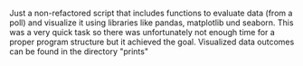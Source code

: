 Just a non-refactored script that includes functions to evaluate data (from a poll) and visualize it using libraries like pandas, matplotlib und seaborn.
This was a very quick task so there was unfortunately not enough time for a proper program structure but it achieved the goal.
Visualized data outcomes can be found in the directory "prints"
